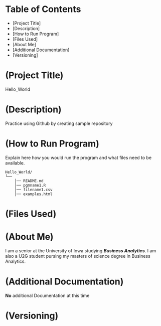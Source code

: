 # Table of Contents
- [Project Title]
- [Description]
- [How to Run Program]
- [Files Used]
- [About Me]
- [Additional Documentation]
- [Versioning]

# (Project Title)
Hello_World

# (Description)
Practice using Github by creating sample repository

# (How to Run Program) 
Explain here how you would run the program and what files need to be available.
```
Hello_World/
└── 
    │── README.md
    │── pgmname1.R
    │── filename1.csv
    │── examples.html
```


# (Files Used) 

# (About Me)
I am a senior at the University of Iowa studying ***Business Analytics***. I am also a U2G student pursing my masters of science degree in Business Analytics.

# (Additional Documentation)
**No** additional Documentation at this time

# (Versioning)
